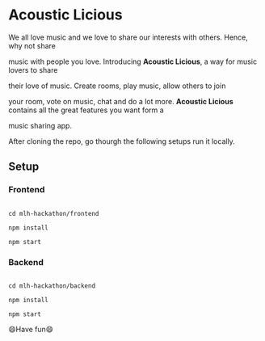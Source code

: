
  

# Acoustic Licious

  

We all love music and we love to share our interests with others. Hence, why not share

music with people you love. Introducing **Acoustic Licious**, a way for music lovers to share

their love of music. Create rooms, play music, allow others to join

your room, vote on music, chat and do a lot more. **Acoustic Licious** contains all the great features you want form a

music sharing app.

  

After cloning the repo, go thourgh the following setups run it locally.

  

## Setup

  

### Frontend

```

cd mlh-hackathon/frontend

npm install

npm start

```

### Backend

```

cd mlh-hackathon/backend

npm install

npm start

```

  

:smile:Have fun:smile:
